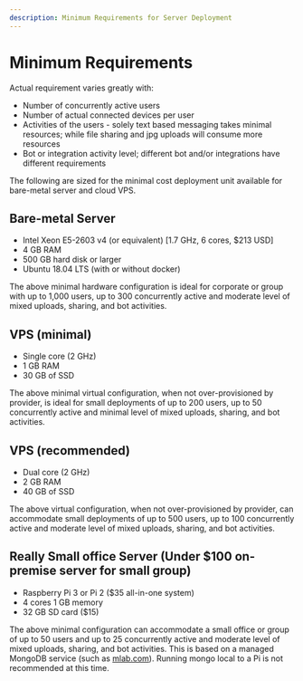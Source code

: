 ```yaml
---
description: Minimum Requirements for Server Deployment
---
```


# Minimum Requirements

Actual requirement varies greatly with:

* Number of concurrently active users
* Number of actual connected devices per user
* Activities of the users - solely text based messaging takes minimal resources; while file sharing and jpg uploads will consume more resources
* Bot or integration activity level; different bot and/or integrations have different requirements

The following are sized for the minimal cost deployment unit available for bare-metal server and cloud VPS.

## Bare-metal Server

* Intel Xeon E5-2603 v4 \(or equivalent\) \[1.7 GHz, 6 cores, $213 USD\]
* 4 GB RAM
* 500 GB hard disk or larger
* Ubuntu 18.04 LTS \(with or without docker\)

The above minimal hardware configuration is ideal for corporate or group with up to 1,000 users, up to 300 concurrently active and moderate level of mixed uploads, sharing, and bot activities.

## VPS \(minimal\)

* Single core \(2 GHz\)
* 1 GB RAM
* 30 GB of SSD

The above minimal virtual configuration, when not over-provisioned by provider, is ideal for small deployments of up to 200 users, up to 50 concurrently active and minimal level of mixed uploads, sharing, and bot activities.

## VPS \(recommended\)

* Dual core \(2 GHz\)
* 2 GB RAM
* 40 GB of SSD

The above virtual configuration, when not over-provisioned by provider, can accommodate small deployments of up to 500 users, up to 100 concurrently active and moderate level of mixed uploads, sharing, and bot activities.

## Really Small office Server \(Under $100 on-premise server for small group\)

* Raspberry Pi 3 or Pi 2 \($35 all-in-one system\)
* 4 cores 1 GB memory
* 32 GB SD card \($15\)

The above minimal configuration can accommodate a small office or group of up to 50 users and up to 25 concurrently active and moderate level of mixed uploads, sharing, and bot activities. This is based on a managed MongoDB service \(such as [mlab.com](https://mlab.com)\). Running mongo local to a Pi is not recommended at this time.

